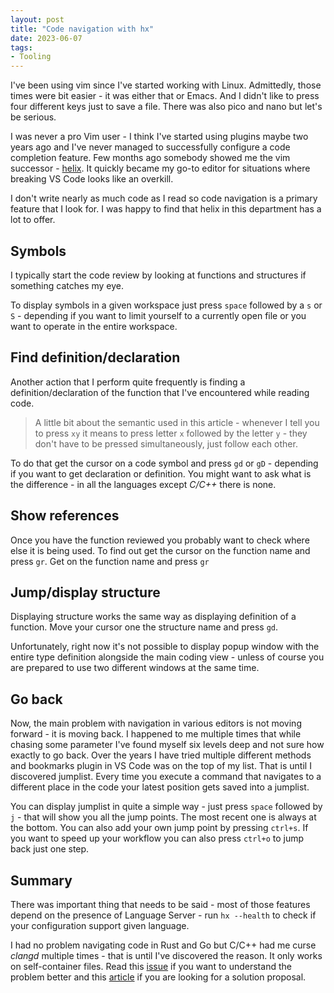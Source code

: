```yaml
---
layout: post
title: "Code navigation with hx"
date: 2023-06-07
tags:
- Tooling
---
```

I've been using vim since I've started working with Linux. Admittedly, those times were bit easier - it was either that or Emacs. And I didn't like to press four different keys just to save a file. There was also pico and nano but let's be serious.

I was never a pro Vim user - I think I've started using plugins maybe two years ago and I've never managed to successfully configure a code completion feature. Few months ago somebody showed me the vim successor - [helix](https://helix-editor.com/). It quickly became my go-to editor for situations where breaking VS Code looks like an overkill.

I don't write nearly as much code as I read so code navigation is a primary feature that I look for. I was happy to find that helix in this department has a lot to offer.

## Symbols
I typically start the code review by looking at functions and structures if something catches my eye.

To display symbols in a given workspace just press `space` followed by a `s` or `S` - depending if you want to limit yourself to a currently open file or you want to operate in the entire workspace.

## Find definition/declaration
Another action that I perform quite frequently is finding a definition/declaration of the function that I've encountered while reading code.

> A little bit about the semantic used in this article - whenever I tell you to press `xy` it means to press letter `x` followed by the letter `y` - they don't have to be pressed simultaneously, just follow each other. 

To do that get the cursor on a code symbol and press `gd` or `gD` - depending if you want to get declaration or definition. You might want to ask what is the difference - in all the languages except *C/C++* there is none. 

## Show references
Once you have the function reviewed you probably want to check where else it is being used. To find out get the cursor on the function name and press `gr`. 
Get on the function name and press `gr`

## Jump/display structure
Displaying structure works the same way as displaying definition of a function. Move your cursor one the structure name and press `gd`. 

Unfortunately, right now it's not possible to display popup window with the entire type definition alongside the main coding view - unless of course you are prepared to use two different windows at the same time.

## Go back
Now, the main problem with navigation in various editors is not moving forward - it is moving back. I happened to me multiple times that while chasing some parameter I've found myself six levels deep and not sure how exactly to go back. Over the years I have tried multiple different methods and bookmarks plugin in VS Code was on the top of my list. That is until I discovered jumplist. Every time you execute a command that navigates to a different place in the code your latest position gets saved into a jumplist.

You can display jumplist in quite a simple way - just press `space` followed by `j` - that will show you all the jump points. The most recent one is always at the bottom.
You can also add your own jump point by pressing `ctrl+s`. If you want to speed up your workflow you can also press `ctrl+o` to jump back just one step.

## Summary
There was important thing that needs to be said - most of those features depend on the presence of Language Server - run `hx --health` to check if your configuration support given language.

I had no problem navigating code in Rust and Go but C/C++ had me curse *clangd* multiple times - that is until I've discovered the reason. It only works on self-container files. 
Read this [issue](https://github.com/clangd/clangd/issues/45) if you want to understand the problem better and this [article](https://www.frogtoss.com/labs/clangd-with-unity-builds.html) if you are looking for a solution proposal.